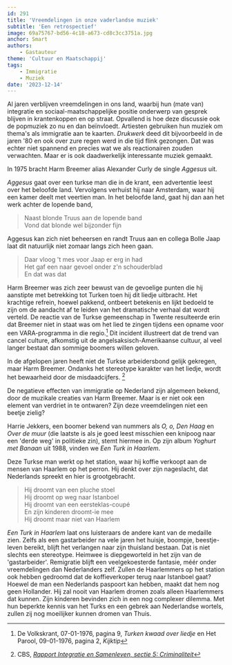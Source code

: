 ```yaml
---
id: 291
title: 'Vreemdelingen in onze vaderlandse muziek'
subtitle: 'Een retrospectief'
image: 69a75767-bd56-4c18-a673-cd8c3cc3751a.jpg
anchor: Smart
authors:
    - Gastauteur
theme: 'Cultuur en Maatschappij'
tags:
    - Immigratie
    - Muziek
date: '2023-12-14'
---
```


Al jaren verblijven vreemdelingen in ons land, waarbij hun (mate van) integratie en sociaal-maatschappelijke positie onderwerp van gesprek blijven in krantenkoppen en op straat. Opvallend is hoe deze discussie ook de popmuziek zo nu en dan beïnvloedt. Artiesten gebruiken hun muziek om thema's als immigratie aan te kaarten. *Drukwerk* deed dit bijvoorbeeld in de jaren '80 en ook over zure regen werd in die tijd flink gezongen. Dat was echter niet spannend en precies wat we als reactionairen zouden verwachten. Maar er is  ook daadwerkelijk interessante muziek gemaakt.

In 1975 bracht Harm Breemer alias Alexander Curly de single *Aggesus* uit. 

*Aggesus* gaat over een turkse man die in de krant, een advertentie leest over het beloofde land. Vervolgens verhuist hij naar Amsterdam, waar hij een kamer deelt met veertien man.
In het beloofde land, gaat hij dan aan het werk achter de lopende band, 

>Naast blonde Truus aan de lopende band<br>
Vond dat blonde wel bijzonder fijn

Aggesus kan zich niet beheersen en randt Truus aan en collega Bolle Jaap laat dit natuurlijk niet zomaar langs zich heen gaan.

>Daar vloog 't mes voor Jaap er erg in had<br>
Het gaf een naar gevoel onder z'n schouderblad<br>
En dat was dat

Harm Breemer was zich zeer bewust van de gevoelige punten die hij aanstipte met betrekking tot Turken toen hij dit liedje uitbracht. Het krachtige refrein, hoewel pakkend, ontbeert betekenis en lijkt bedoeld te zijn om de aandacht af te leiden van het dramatische verhaal dat wordt verteld. De reactie van de Turkse gemeenschap in Twente resulteerde erin dat Breemer niet in staat was om het lied te zingen tijdens een opname voor een VARA-programma in die regio.[^1] Dit incident illustreert dat de trend van cancel culture, afkomstig uit de angelsaksisch-Amerikaanse cultuur, al veel langer bestaat dan sommige boomers willen geloven.

In de afgelopen jaren heeft niet de Turkse arbeidersbond gelijk gekregen, maar Harm Breemer. Ondanks het stereotype karakter van het liedje, wordt het bewaarheid door de misdaadcijfers. [^2]

De negatieve effecten van immigratie op Nederland zijn algemeen bekend, door de muzikale creaties van Harm Breemer. Maar is er niet ook een element van verdriet in te ontwaren? Zijn deze vreemdelingen niet een beetje zielig? 

Harrie Jekkers, een boomer bekend van nummers als *O, o, Den Haag* en *Over de muur* (die laatste is als je goed leest misschien een knipoog naar een 'derde weg' in politieke zin), stemt hiermee in. Op zijn album *Yoghurt met Banaan* uit 1988, vinden we *Een Turk in Haarlem*.

Deze Turkse man werkt op het station, waar hij koffie verkoopt aan de mensen van Haarlem op het perron. Hij denkt over zijn nageslacht, dat Nederlands spreekt en hier is grootgebracht. 

>Hij droomt van een pluche stoel<br>
Hij droomt op weg naar Istanboel<br>
Hij droomt van een eersteklas-coupé<br>
En zijn kinderen droomt-ie mee<br>
Hij droomt maar niet van Haarlem

*Een Turk in Haarlem* laat ons luisteraars de andere kant van de medaille zien.
Zelfs als een gastarbeider na vele jaren het huisje, boompje, beestje-leven bereikt, blijft het verlangen naar zijn thuisland bestaan. Dat is niet slechts een stereotype. Heimwee is diepgeworteld in het zijn van de 'gastarbeider'. Remigratie blijft een veelgekoesterde fantasie, méér onder vreemdelingen dan Nederlanders zelf. Zullen de Haarlemmers op het station ook hebben gedroomd dat de koffieverkoper terug naar Istanboel gaat? Hoewel de man een Nederlands paspoort kan hebben, maakt dat hem nog geen Hollander. Hij zal nooit van Haarlem dromen zoals alleen Haarlemmers dat kunnen. Zijn kinderen bevinden zich in een nog complexer dilemma. Met hun beperkte kennis van het Turks en een gebrek aan Nederlandse wortels, zullen zij nog moeilijker kunnen dromen van Thuis.


[^1]: De Volkskrant, 07-01-1976, pagina 9, *Turken kwaad over liedje* en Het Parool, 09-01-1976, pagina 2, *Kijktip*
[^2]: CBS, *[Rapport Integratie en Samenleven, sectie 5: Criminaliteit]( https://longreads.cbs.nl/integratie-en-samenleven-2022/criminaliteit/)*
